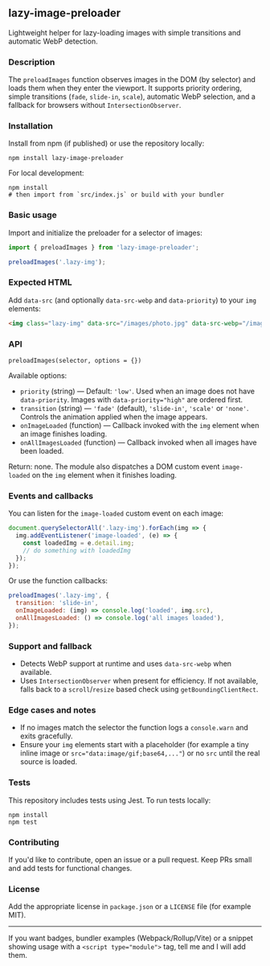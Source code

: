 ## lazy-image-preloader

Lightweight helper for lazy-loading images with simple transitions and automatic WebP detection.

### Description

The `preloadImages` function observes images in the DOM (by selector) and loads them when they enter the viewport. It supports priority ordering, simple transitions (`fade`, `slide-in`, `scale`), automatic WebP selection, and a fallback for browsers without `IntersectionObserver`.

### Installation

Install from npm (if published) or use the repository locally:

```
npm install lazy-image-preloader
```

For local development:

```
npm install
# then import from `src/index.js` or build with your bundler
```

### Basic usage

Import and initialize the preloader for a selector of images:

```javascript
import { preloadImages } from 'lazy-image-preloader';

preloadImages('.lazy-img');
```

### Expected HTML

Add `data-src` (and optionally `data-src-webp` and `data-priority`) to your `img` elements:

```html
<img class="lazy-img" data-src="/images/photo.jpg" data-src-webp="/images/photo.webp" data-priority="high" alt="...">
```

### API

`preloadImages(selector, options = {})`

Available options:

- `priority` (string) — Default: `'low'`. Used when an image does not have `data-priority`. Images with `data-priority="high"` are ordered first.
- `transition` (string) — `'fade'` (default), `'slide-in'`, `'scale'` or `'none'`. Controls the animation applied when the image appears.
- `onImageLoaded` (function) — Callback invoked with the `img` element when an image finishes loading.
- `onAllImagesLoaded` (function) — Callback invoked when all images have been loaded.

Return: none. The module also dispatches a DOM custom event `image-loaded` on the `img` element when it finishes loading.

### Events and callbacks

You can listen for the `image-loaded` custom event on each image:

```javascript
document.querySelectorAll('.lazy-img').forEach(img => {
  img.addEventListener('image-loaded', (e) => {
    const loadedImg = e.detail.img;
    // do something with loadedImg
  });
});
```

Or use the function callbacks:

```javascript
preloadImages('.lazy-img', {
  transition: 'slide-in',
  onImageLoaded: (img) => console.log('loaded', img.src),
  onAllImagesLoaded: () => console.log('all images loaded'),
});
```

### Support and fallback

- Detects WebP support at runtime and uses `data-src-webp` when available.
- Uses `IntersectionObserver` when present for efficiency. If not available, falls back to a `scroll`/`resize` based check using `getBoundingClientRect`.

### Edge cases and notes

- If no images match the selector the function logs a `console.warn` and exits gracefully.
- Ensure your `img` elements start with a placeholder (for example a tiny inline image or `src="data:image/gif;base64,..."`) or no `src` until the real source is loaded.

### Tests

This repository includes tests using Jest. To run tests locally:

```
npm install
npm test
```

### Contributing

If you'd like to contribute, open an issue or a pull request. Keep PRs small and add tests for functional changes.

### License

Add the appropriate license in `package.json` or a `LICENSE` file (for example MIT).

---

If you want badges, bundler examples (Webpack/Rollup/Vite) or a snippet showing usage with a `<script type="module">` tag, tell me and I will add them.
